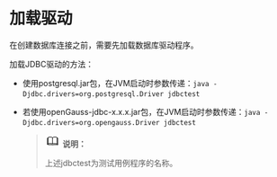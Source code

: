 # 加载驱动<a name="ZH-CN_TOPIC_0289900851"></a>

在创建数据库连接之前，需要先加载数据库驱动程序。

加载JDBC驱动的方法：

- 使用postgresql.jar包，在JVM启动时参数传递：`java -Djdbc.drivers=org.postgresql.Driver jdbctest`
- 若使用openGauss-jdbc-x.x.x.jar包，在JVM启动时参数传递：`java -Djdbc.drivers=org.opengauss.Driver jdbctest`

    >![](public_sys-resources/icon-note.gif) **说明：** 
    >
    >上述jdbctest为测试用例程序的名称。


